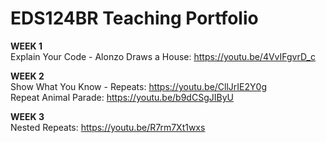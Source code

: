 # EDS124BR Teaching Portfolio
**WEEK 1** \
Explain Your Code - Alonzo Draws a House: https://youtu.be/4VvIFgvrD_c

**WEEK 2** \
Show What You Know - Repeats: https://youtu.be/CllJrIE2Y0g \
Repeat Animal Parade: https://youtu.be/b9dCSgJIByU 

**WEEK 3** \
Nested Repeats: https://youtu.be/R7rm7Xt1wxs 


